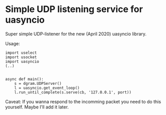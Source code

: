 # Simple UDP listening service for uasyncio

Super simple UDP-listener for the new (April 2020) uasyncio library.

Usage:

```
import uselect
import usocket
import uasyncio
(..)


async def main():
    s = dgram.UDPServer()
    l = uasyncio.get_event_loop()
    l.run_until_complete(s.serve(cb, '127.0.0.1', port))
```

Caveat: If you wanna respond to the incomming packet you need to do this yourself. Maybe I'll add it later.

